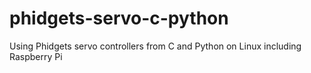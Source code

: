 # phidgets-servo-c-python
Using Phidgets servo controllers from C and Python on Linux including Raspberry Pi
